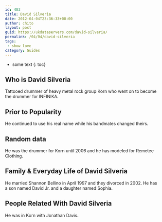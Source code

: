 ```yaml
---
id: 483
title: David Silveria
date: 2012-04-04T23:36:33+00:00
author: chito
layout: post
guid: https://ukdataservers.com/david-silveria/
permalink: /04/04/david-silveria
tags:
 - show love
category: Guides
---
```


* some text
{: toc}


## Who is  David Silveria
                  
                  
                  
Tattooed drummer of heavy metal rock group Korn who went on to become the drummer for INFINIKA.
                  
                
                
                
## Prior to Popularity 
                  
                  
                  
He continued to use his real name while his bandmates changed theirs.
                  
                
                
                
## Random data 
                  
                  
                  
He was the drummer for Korn until 2006 and he has modeled for Remetee Clothing.
                  
                
                
                
## Family & Everyday Life of David Silveria
                  
                  
                  
He married Shannon Bellino in April 1997 and they divorced in 2002. He has a son named David Jr. and a daughter named Sophia.
                  
                
                
                
## People Related With  David Silveria
                  
                  
                  
He was in Korn with Jonathan Davis.
                  
                
              
            
          
          
          
    
    
  
